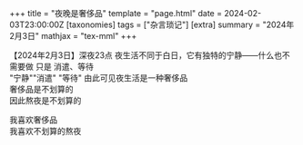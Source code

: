 +++
title = "夜晚是奢侈品"
template = "page.html"
date = 2024-02-03T23:00:00Z
[taxonomies]
tags = ["杂言琐记"]
[extra]
summary = "2024年2月3日"
mathjax = "tex-mml"
+++

【2024年2月3日】深夜23点
夜生活不同于白日，它有独特的宁静——什么也不需要做  只是  消遣、等待
<br>
"宁静""消遣" "等待" 由此可见夜生活是一种奢侈品
<br>
奢侈品是不划算的
<br>
因此熬夜是不划算的

我喜欢奢侈品
<br>
我喜欢不划算的熬夜
